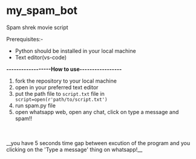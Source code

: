 
# my_spam_bot
 Spam shrek movie script


Prerequisites:-
* Python should be installed in your local machine
* Text editor(vs-code)

__------------------How to use-----------------__

1. fork the repository to your local machine
2. open in your preferred text editor
3. put the path file to ``` script.txt ``` file in ``` script=open(r'path/to/script.txt')```
3. run spam.py file
4. open whatsapp web, open any chat, click on type a message and spam!!
<br>
<br>
__you have 5 seconds time gap between excution of the program and you clicking on the 'Type a message' thing on whatsapp!__
